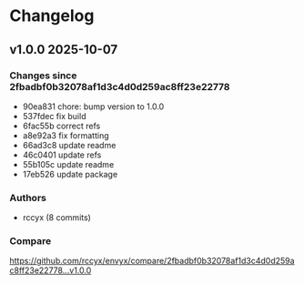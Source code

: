 # Changelog

## v1.0.0 2025-10-07

### Changes since 2fbadbf0b32078af1d3c4d0d259ac8ff23e22778
- 90ea831 chore: bump version to 1.0.0
- 537fdec fix build
- 6fac55b correct refs
- a8e92a3 fix formatting
- 66ad3c8 update readme
- 46c0401 update refs
- 55b105c update readme
- 17eb526 update package

### Authors
- rccyx (8 commits)

### Compare
https://github.com/rccyx/envyx/compare/2fbadbf0b32078af1d3c4d0d259ac8ff23e22778...v1.0.0

